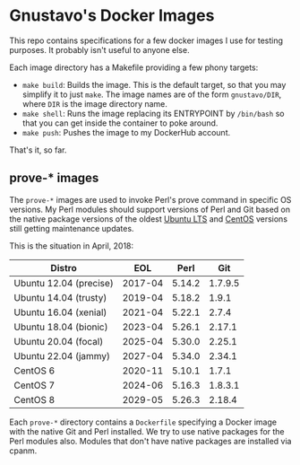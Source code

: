 # Gnustavo's Docker Images #

This repo contains specifications for a few docker images I use for testing
purposes. It probably isn't useful to anyone else.

Each image directory has a Makefile providing a few phony targets:

  * `make build`: Builds the image. This is the default target, so that you may
    simplify it to just `make`. The image names are of the form `gnustavo/DIR`,
    where `DIR` is the image directory name.
  * `make shell`: Runs the image replacing its ENTRYPOINT by `/bin/bash` so that
    you can get inside the container to poke around.
  * `make push`: Pushes the image to my DockerHub account.

That's it, so far.

## prove-* images ##

The `prove-*` images are used to invoke Perl's prove command in specific OS
versions. My Perl modules should support versions of Perl and Git based on the
native package versions of the oldest [Ubuntu
LTS](https://en.wikipedia.org/wiki/Ubuntu_version_history) and
[CentOS](https://en.wikipedia.org/wiki/CentOS) versions still getting
maintenance updates.

This is the situation in April, 2018:

| Distro | EOL | Perl | Git |
|  --- | --- | --- | --- |
| Ubuntu 12.04 (precise) | 2017-04 | 5.14.2 | 1.7.9.5 |
| Ubuntu 14.04 (trusty) | 2019-04 | 5.18.2 | 1.9.1 |
| Ubuntu 16.04 (xenial) | 2021-04 | 5.22.1 | 2.7.4 |
| Ubuntu 18.04 (bionic) | 2023-04 | 5.26.1 | 2.17.1 |
| Ubuntu 20.04 (focal) | 2025-04 | 5.30.0 | 2.25.1 |
| Ubuntu 22.04 (jammy) | 2027-04 | 5.34.0 | 2.34.1 |
| CentOS 6 | 2020-11 | 5.10.1 | 1.7.1 |
| CentOS 7 | 2024-06 | 5.16.3 | 1.8.3.1 |
| CentOS 8 | 2029-05 | 5.26.3 | 2.18.4 |

Each `prove-*` directory contains a `Dockerfile` specifying a Docker image with
the native Git and Perl installed. We try to use native packages for the Perl
modules also. Modules that don't have native packages are installed via cpanm.
